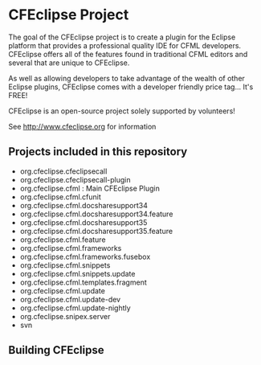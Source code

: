 CFEclipse Project
=================
The goal of the CFEclipse project is to create a plugin for the Eclipse platform that provides a professional quality IDE for CFML developers. CFEclipse offers all of the features found in traditional CFML editors and several that are unique to CFEclipse.

As well as allowing developers to take advantage of the wealth of other Eclipse plugins, CFEclipse comes with a developer friendly price tag... It's FREE!

CFEclipse is an open-source project solely supported by volunteers!

See http://www.cfeclipse.org for information

Projects included in this repository
------------------------------------



* org.cfeclipse.cfeclipsecall
* org.cfeclipse.cfeclipsecall-plugin
* org.cfeclipse.cfml : Main CFEclipse Plugin
* org.cfeclipse.cfml.cfunit
* org.cfeclipse.cfml.docsharesupport34
* org.cfeclipse.cfml.docsharesupport34.feature
* org.cfeclipse.cfml.docsharesupport35
* org.cfeclipse.cfml.docsharesupport35.feature
* org.cfeclipse.cfml.feature
* org.cfeclipse.cfml.frameworks
* org.cfeclipse.cfml.frameworks.fusebox
* org.cfeclipse.cfml.snippets
* org.cfeclipse.cfml.snippets.update
* org.cfeclipse.cfml.templates.fragment
* org.cfeclipse.cfml.update
* org.cfeclipse.cfml.update-dev
* org.cfeclipse.cfml.update-nightly
* org.cfeclipse.snipex.server
* svn



Building CFEclipse
------------------

